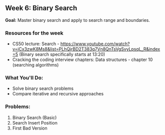## Week 6: Binary Search

**Goal:** Master binary search and apply to search range and boundaries.

### Resources for the week
- CS50 lecture: 
    Search - https://www.youtube.com/watch?v=iCx3zwK8Ms8&list=PLhQjrBD2T383q7Vn8QnTsVgSvyLpsqL_R&index=5
    (Binary search specifically starts at 13:20)
- Cracking the coding interview chapters: Data structures - chapter 10 (searching algorithms)

### What You'll Do:
- Solve binary search problems
- Compare iterative and recursive approaches

### Problems:
1. Binary Search (Basic)
2. Search Insert Position
3. First Bad Version